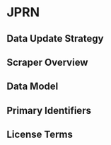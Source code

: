 # JPRN

## Data Update Strategy

## Scraper Overview

## Data Model

## Primary Identifiers

## License Terms
